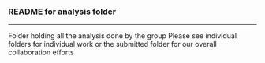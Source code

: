 ### README for analysis folder
---


Folder holding all the analysis done by the group
Please see individual folders for individual work or the submitted folder for our overall collaboration efforts
